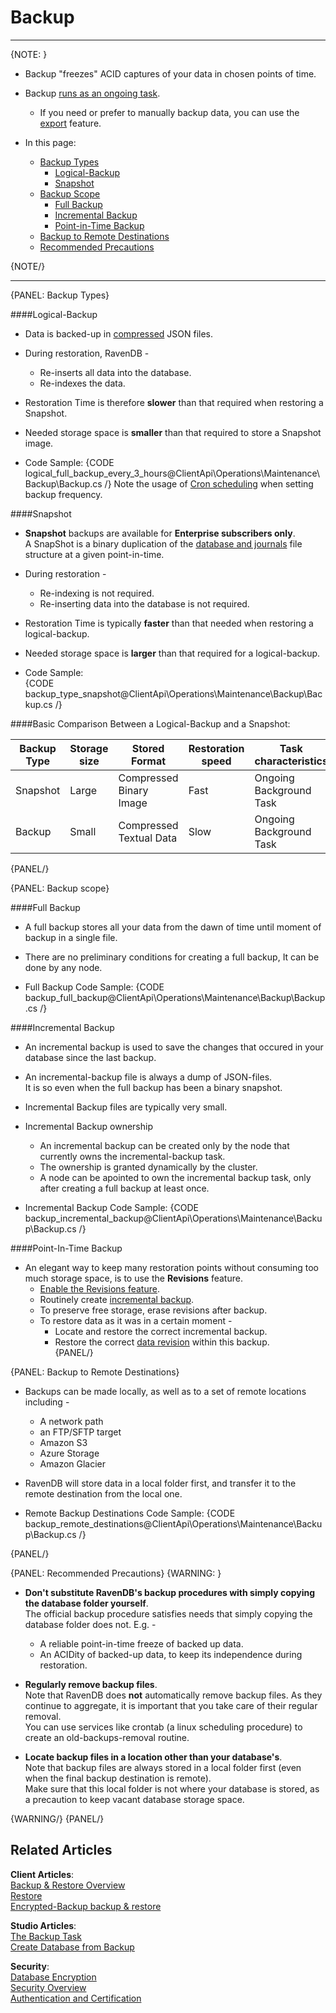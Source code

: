 ﻿# Backup
---

{NOTE: }

* Backup "freezes" ACID captures of your data in chosen points of time.  

* Backup [runs as an ongoing task](../../../../client-api/operations/maintenance/backup/overview#backup--restore-overview).  
   * If you need or prefer to manually backup data, you can use the [export](../../../../client-api/smuggler/what-is-smuggler#export) feature.  

* In this page:  
  * [Backup Types](../../../../client-api/operations/maintenance/backup/backup#backup-types)  
      * [Logical-Backup](../../../../client-api/operations/maintenance/backup/backup#logical-backup-or-simply-backup)  
      * [Snapshot](../../../../client-api/operations/maintenance/backup/backup#snapshot)  
  * [Backup Scope](../../../../client-api/operations/maintenance/backup/backup#backup-scope)  
      * [Full Backup](../../../../client-api/operations/maintenance/backup/backup#full-backup)  
      * [Incremental Backup](../../../../client-api/operations/maintenance/backup/backup#incremental-backup)  
      * [Point-in-Time Backup](../../../../client-api/operations/maintenance/backup/backup#point-in-time-backup)  
  * [Backup to Remote Destinations](../../../../client-api/operations/maintenance/backup/backup#backup-to-remote-destinations)  
  * [Recommended Precautions](../../../../client-api/operations/maintenance/backup/backup#recommended-precautions)  

{NOTE/}

---

{PANEL: Backup Types}

####Logical-Backup  

* Data is backed-up in [compressed](../../../../client-api/operations/maintenance/backup/overview#compression) JSON files.  

* During restoration, RavenDB -  
   * Re-inserts all data into the database.  
   * Re-indexes the data.  

* Restoration Time is therefore **slower** than that required when restoring a Snapshot.  

* Needed storage space is **smaller** than that required to store a Snapshot image.  

* Code Sample:
  {CODE logical_full_backup_every_3_hours@ClientApi\Operations\Maintenance\Backup\Backup.cs /}
  Note the usage of [Cron scheduling](https://en.wikipedia.org/wiki/Cron) when setting backup frequency.  

####Snapshot

* **Snapshot** backups are available for **Enterprise subscribers only**.  
    A SnapShot is a binary duplication of the [database and journals](../../../../server/storage/directory-structure#storage--directory-structure) file structure at a given point-in-time.  

* During restoration -
   * Re-indexing is not required.  
   * Re-inserting data into the database is not required.  

* Restoration Time is typically **faster** than that needed when restoring a logical-backup.  

* Needed storage space is **larger** than that required for a logical-backup.  

* Code Sample:  
  {CODE backup_type_snapshot@ClientApi\Operations\Maintenance\Backup\Backup.cs /}

####Basic Comparison Between a Logical-Backup and a Snapshot:

  | Backup Type | Storage size | Stored Format | Restoration speed | Task characteristics |
  | ------ | ------ | ------ | ------ | ------ |
  | Snapshot | Large  | Compressed Binary Image | Fast | Ongoing Background Task |
  | Backup | Small | Compressed Textual Data | Slow | Ongoing Background Task |

{PANEL/}

{PANEL: Backup scope}

####Full Backup

* A full backup stores all your data from the dawn of time until moment of backup in a single file.  

* There are no preliminary conditions for creating a full backup, It can be done by any node.  

* Full Backup Code Sample:
  {CODE backup_full_backup@ClientApi\Operations\Maintenance\Backup\Backup.cs /}


####Incremental Backup

* An incremental backup is used to save the changes that occured in your database since the last backup.  

* An incremental-backup file is always a dump of JSON-files.  
  It is so even when the full backup has been a binary snapshot.  

* Incremental Backup files are typically very small.  

* Incremental Backup ownership
   * An incremental backup can be created only by the node that currently owns the incremental-backup task.  
   * The ownership is granted dynamically by the cluster.  
   * A node can be apointed to own the incremental backup task, only after creating a full backup at least once.  

* Incremental Backup Code Sample:
  {CODE backup_incremental_backup@ClientApi\Operations\Maintenance\Backup\Backup.cs /}


####Point-In-Time Backup  

* An elegant way to keep many restoration points without consuming too much storage space, is to use the **Revisions** feature.  
  * [Enable the Revisions feature](../../../../server/extensions/revisions#configuration).  
  * Routinely create [incremental backup](../../../../client-api/operations/maintenance/backup/backup#incremental-backup).  
  * To preserve free storage, erase revisions after backup.  
  * To restore data as it was in a certain moment -  
     - Locate and restore the correct incremental backup.  
     - Restore the correct [data revision](../../../../client-api/session/revisions/loading#revisions--loading-revisions) within this backup.  
{PANEL/}

{PANEL: Backup to Remote Destinations}

* Backups can be made locally, as well as to a set of remote locations including -  
   * A network path
   * an FTP/SFTP target
   * Amazon S3 
   * Azure Storage 
   * Amazon Glacier 

* RavenDB will store data in a local folder first, and transfer it to the remote destination from the local one.  

* Remote Backup Destinations Code Sample:
  {CODE backup_remote_destinations@ClientApi\Operations\Maintenance\Backup\Backup.cs /}

{PANEL/}

{PANEL: Recommended Precautions}
{WARNING: }

* **Don't substitute RavenDB's backup procedures with simply copying the database folder yourself**.  
  The official backup procedure satisfies needs that simply copying the database folder does not. E.g. -  
   * A reliable point-in-time freeze of backed up data.  
   * An ACIDity of backed-up data, to keep its independence during restoration.  
     
* **Regularly remove backup files**.  
  Note that RavenDB does **not** automatically remove backup files. As they continue to aggregate, it is important that you take care of their regular removal.  
  You can use services like crontab (a linux scheduling procedure) to create an old-backups-removal routine.  

* **Locate backup files in a location other than your database's**.  
  Note that backup files are always stored in a local folder first (even when the final backup destination is remote).  
  Make sure that this local folder is not where your database is stored, as a precaution to keep vacant database storage space.  
     
{WARNING/}
{PANEL/}

## Related Articles  

**Client Articles**:  
[Backup & Restore Overview](../../../../client-api/operations/maintenance/backup/overview)  
[Restore](../../../../client-api/operations/maintenance/backup/restore)  
[Encrypted-Backup backup & restore](../../../../client-api/operations/maintenance/backup/encrypted-backup)  

**Studio Articles**:  
[The Backup Task](../../../../studio/database/tasks/ongoing-tasks/backup-task)  
[Create Database from Backup](../../../../studio/server/databases/create-new-database/from-backup)  

**Security**:  
[Database Encryption](../../../../server/security/encryption/database-encryption)  
[Security Overview](../../../../server/security/overview)  
[Authentication and Certification](../../../../server/security/authentication/certificate-configuration)  

